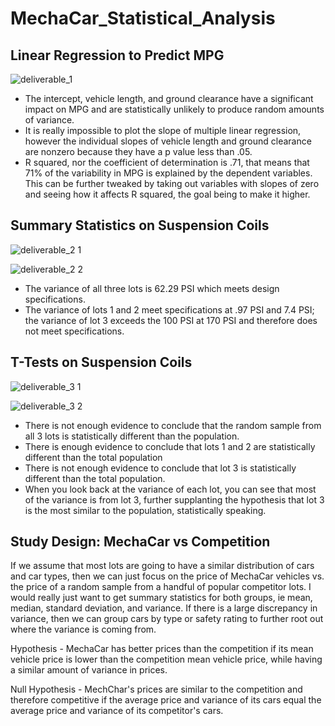 # MechaCar_Statistical_Analysis

## Linear Regression to Predict MPG

![deliverable_1](https://user-images.githubusercontent.com/92996865/161465221-8f352093-9a72-4e75-8271-0393568a7873.png)

- The intercept, vehicle length, and ground clearance have a significant impact on MPG and are statistically unlikely to produce random amounts of variance.
- It is really impossible to plot the slope of multiple linear regression, however the individual slopes of vehicle length and ground clearance are nonzero because they have a p value less than .05.
- R squared, nor the coefficient of determination is .71, that means that 71% of the variability in MPG is explained by the dependent variables. This can be further tweaked by taking out variables with slopes of zero and seeing how it affects R squared, the goal being to make it higher.
## Summary Statistics on Suspension Coils

![deliverable_2 1](https://user-images.githubusercontent.com/92996865/161465274-95d84b06-e733-4e12-82aa-cfe4d4caf6c8.png)

![deliverable_2 2](https://user-images.githubusercontent.com/92996865/161465302-18fd0c01-fdee-4d09-ad71-666e068fff66.png)

- The variance of all three lots is 62.29 PSI which meets design specifications.
- The variance of lots 1 and 2 meet specifications at .97 PSI and 7.4 PSI; the variance of lot 3 exceeds the 100 PSI at 170 PSI and therefore does not meet specifications.

## T-Tests on Suspension Coils

![deliverable_3 1](https://user-images.githubusercontent.com/92996865/161465449-695f25e6-b9ab-482e-81b1-e205b0fa1ff4.png)

![deliverable_3 2](https://user-images.githubusercontent.com/92996865/161465456-605e1483-d788-4d25-8975-1ed92e0da7ea.png)

- There is not enough evidence to conclude that the random sample from all 3 lots is statistically different than the population.
- There is enough evidence to conclude that lots 1 and 2 are statistically different than the total population
- There is not enough evidence to conclude that lot 3 is statistically different than the total population.
-  When you look back at the variance of each lot, you can see that most of the variance is from lot 3, further supplanting the hypothesis that lot 3 is the most similar to the population, statistically speaking.

## Study Design: MechaCar vs Competition

If we assume that most lots are going to have a similar distribution of cars and car types, then we can just focus on the price of MechaCar vehicles vs. the price of a random sample from a handful of popular competitor lots. I would really just want to get summary statistics for both groups, ie mean, median, standard deviation, and variance. If there is a large discrepancy in variance, then we can group cars by type or safety rating to further root out where the variance is coming from. 

Hypothesis - MechaCar has better prices than the competition if its mean vehicle price is lower than the competition mean vehicle price, while having a similar amount of variance in prices.

Null Hypothesis - MechChar's prices are similar to the competition and therefore competitive if the average price and variance of its cars equal the average price and variance of its competitor's cars.
